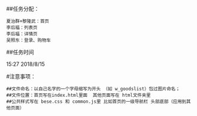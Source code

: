 ##任务分配：

	夏治群+黎隆武：首页
	李后福：列表页
	李后福：详情页
	吴照东：登录、购物车
##任务时间

15:27 2018/8/15

#注意事项：

	##文件命名：以自己名字的一个字母缩写为开头 （如 w_goodslist）包过图片命名；
	##文件位置：首页写在index.html里面  其他页面写在 html文件夹里
	##公共样式写在 bese.css 和 common.js里 比如首页的一级导航栏 头部底部（应用到其他页面）	